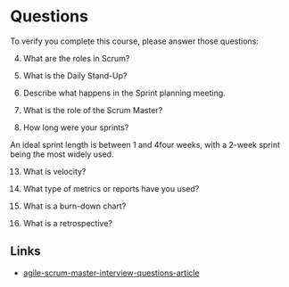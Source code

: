 # Questions

To verify you complete this course, please answer those questions:

4. What are the roles in Scrum?

5. What is the Daily Stand-Up?

6. Describe what happens in the Sprint planning meeting.

7. What is the role of the Scrum Master?

12. How long were your sprints?

An ideal sprint length is between 1 and 4four weeks, with a 2-week sprint being the most widely used.

13. What is velocity?

15. What type of metrics or reports have you used?

16. What is a burn-down chart?

17. What is a retrospective?


## Links

- [agile-scrum-master-interview-questions-article](https://www.simplilearn.com/agile-scrum-master-interview-questions-article)